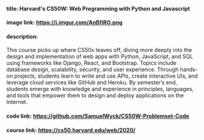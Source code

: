 #### title: Harvard's CS50W: Web Programming with Python and Javascript
#### image link: https://i.imgur.com/AnBfiRO.png
#### description: 
This course picks up where CS50x leaves off, diving more deeply into the design and implementation of web apps with Python, JavaScript, and SQL using frameworks like Django, React, and Bootstrap. Topics include database design, scalability, security, and user experience. Through hands-on projects, students learn to write and use APIs, create interactive UIs, and leverage cloud services like GitHub and Heroku. By semester’s end, students emerge with knowledge and experience in principles, languages, and tools that empower them to design and deploy applications on the Internet.
#### code link: https://github.com/SamuelWyck/CS50W-Problemset-Code
#### course link: https://cs50.harvard.edu/web/2020/
